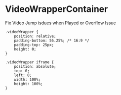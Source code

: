 # VideoWrapperContainer

Fix Video Jump isdues when Played or Overflow Issue

```
.videoWrapper {
	position: relative;
	padding-bottom: 56.25%; /* 16:9 */
	padding-top: 25px;
	height: 0;
}

.videoWrapper iframe {
	position: absolute;
	top: 0;
	left: 0;
	width: 100%;
	height: 100%;
}
```
